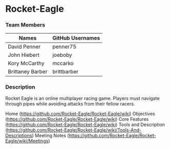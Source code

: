 # Rocket-Eagle

### Team Members 
|     Names       | GitHub Usernames |
| -------------   |  -------------   |
| David Penner    | penner75         |
| John Hiebert    | joeboby          |
| Kory McCarthy   | mccarko          |
| Brittaney Barber| brittbarber      |


### Description
Rocket Eagle is an online multiplayer racing game. Players must navigate through pipes while avoiding attacks from their fellow racers. 


Home (https://github.com/Rocket-Eagle/Rocket-Eagle/wiki)
Objectives (https://github.com/Rocket-Eagle/Rocket-Eagle/wiki)
Core Features (https://github.com/Rocket-Eagle/Rocket-Eagle/wiki)
Tools and Description (https://github.com/Rocket-Eagle/Rocket-Eagle/wiki/Tools-And-Descriptions)
Meeting Notes (https://github.com/Rocket-Eagle/Rocket-Eagle/wiki/Meetings)
